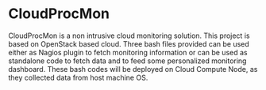 # CloudProcMon
CloudProcMon is a non intrusive cloud monitoring solution. 
This project is based on OpenStack based cloud. Three bash files provided can be used either as Nagios plugin to fetch monitoring information or can be used as standalone code to fetch data and to feed some personalized monitoring dashboard. These bash codes will be deployed on Cloud Compute Node, as they collected data from host machine OS. 
